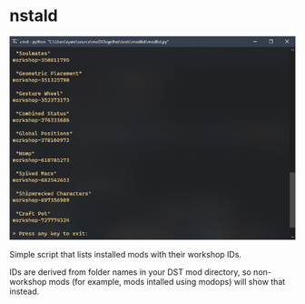# nstald

![nstald](/tools/nstald/img/modlist.png)

Simple script that lists installed mods with their workshop IDs.

IDs are derived from folder names in your DST mod directory, so non-workshop mods (for example, mods intalled using modops) will show that instead.